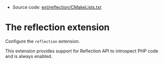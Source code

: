 <!-- This is auto-generated file. -->
* Source code: [ext/reflection/CMakeLists.txt](https://github.com/petk/php-build-system/blob/master/cmake/ext/reflection/CMakeLists.txt)

# The reflection extension

Configure the `reflection` extension.

This extension provides support for Reflection API to introspect PHP code and is
always enabled.
